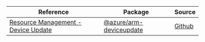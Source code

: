 | Reference | Package | Source |
|---|---|---|
|[Resource Management - Device Update](arm-deviceupdate-readme.md)|[@azure/arm-deviceupdate](https://www.npmjs.com/package/@azure/arm-deviceupdate)|[Github](https://github.com/Azure/azure-sdk-for-js/blob/main/sdk/deviceupdate/arm-deviceupdate)|
